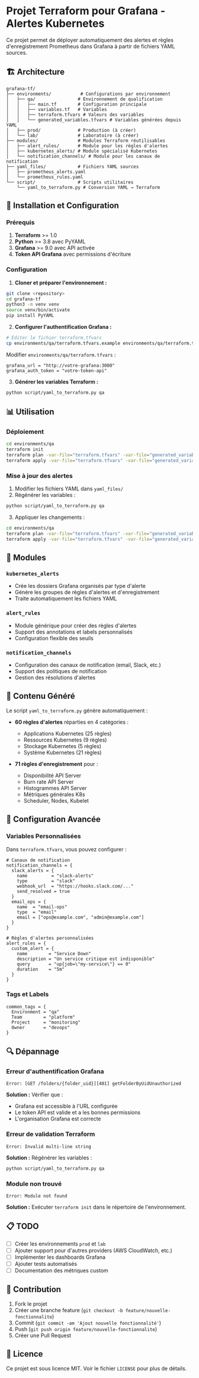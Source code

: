 # Projet Terraform pour Grafana - Alertes Kubernetes

Ce projet permet de déployer automatiquement des alertes et règles d'enregistrement Prometheus dans Grafana à partir de fichiers YAML sources.

## 🏗️ Architecture

```
grafana-tf/
├── environments/           # Configurations par environnement
│   ├── qa/                # Environnement de qualification
│   │   ├── main.tf        # Configuration principale
│   │   ├── variables.tf   # Variables
│   │   ├── terraform.tfvars # Valeurs des variables
│   │   └── generated_variables.tfvars # Variables générées depuis YAML
│   ├── prod/              # Production (à créer)
│   └── lab/               # Laboratoire (à créer)
├── modules/               # Modules Terraform réutilisables
│   ├── alert_rules/       # Module pour les règles d'alertes
│   ├── kubernetes_alerts/ # Module spécialisé Kubernetes
│   └── notification_channels/ # Module pour les canaux de notification
├── yaml_files/            # Fichiers YAML sources
│   ├── prometheus_alerts.yaml
│   └── prometheus_rules.yaml
└── script/                # Scripts utilitaires
    └── yaml_to_terraform.py # Conversion YAML → Terraform
```

## 🚀 Installation et Configuration

### Prérequis

1. **Terraform** >= 1.0
2. **Python** >= 3.8 avec PyYAML
3. **Grafana** >= 9.0 avec API activée
4. **Token API Grafana** avec permissions d'écriture

### Configuration

1. **Cloner et préparer l'environnement :**
```bash
git clone <repository>
cd grafana-tf
python3 -m venv venv
source venv/bin/activate
pip install PyYAML
```

2. **Configurer l'authentification Grafana :**
```bash
# Éditer le fichier terraform.tfvars
cp environments/qa/terraform.tfvars.example environments/qa/terraform.tfvars
```

Modifier `environments/qa/terraform.tfvars` :
```hcl
grafana_url = "http://votre-grafana:3000"
grafana_auth_token = "votre-token-api"
```

3. **Générer les variables Terraform :**
```bash
python script/yaml_to_terraform.py qa
```

## 📊 Utilisation

### Déploiement

```bash
cd environments/qa
terraform init
terraform plan -var-file="terraform.tfvars" -var-file="generated_variables.tfvars"
terraform apply -var-file="terraform.tfvars" -var-file="generated_variables.tfvars"
```

### Mise à jour des alertes

1. Modifier les fichiers YAML dans `yaml_files/`
2. Régénérer les variables :
```bash
python script/yaml_to_terraform.py qa
```
3. Appliquer les changements :
```bash
cd environments/qa
terraform plan -var-file="terraform.tfvars" -var-file="generated_variables.tfvars"
terraform apply -var-file="terraform.tfvars" -var-file="generated_variables.tfvars"
```

## 📁 Modules

### `kubernetes_alerts`
- Crée les dossiers Grafana organisés par type d'alerte
- Génère les groupes de règles d'alertes et d'enregistrement
- Traite automatiquement les fichiers YAML

### `alert_rules`
- Module générique pour créer des règles d'alertes
- Support des annotations et labels personnalisés
- Configuration flexible des seuils

### `notification_channels`
- Configuration des canaux de notification (email, Slack, etc.)
- Support des politiques de notification
- Gestion des résolutions d'alertes

## 📝 Contenu Généré

Le script `yaml_to_terraform.py` génère automatiquement :

- **60 règles d'alertes** réparties en 4 catégories :
  - Applications Kubernetes (25 règles)
  - Ressources Kubernetes (9 règles)
  - Stockage Kubernetes (5 règles)  
  - Système Kubernetes (21 règles)

- **71 règles d'enregistrement** pour :
  - Disponibilité API Server
  - Burn rate API Server
  - Histogrammes API Server
  - Métriques générales K8s
  - Scheduler, Nodes, Kubelet

## 🔧 Configuration Avancée

### Variables Personnalisées

Dans `terraform.tfvars`, vous pouvez configurer :

```hcl
# Canaux de notification
notification_channels = {
  slack_alerts = {
    name         = "slack-alerts"
    type         = "slack"
    webhook_url  = "https://hooks.slack.com/..."
    send_resolved = true
  }
  email_ops = {
    name  = "email-ops"
    type  = "email"
    email = ["ops@example.com", "admin@example.com"]
  }
}

# Règles d'alertes personnalisées
alert_rules = {
  custom_alert = {
    name        = "Service Down"
    description = "Un service critique est indisponible"
    query       = "up{job=\"my-service\"} == 0"
    duration    = "5m"
  }
}
```

### Tags et Labels

```hcl
common_tags = {
  Environment = "qa"
  Team        = "platform"
  Project     = "monitoring"
  Owner       = "devops"
}
```

## 🔍 Dépannage

### Erreur d'authentification Grafana
```
Error: [GET /folders/{folder_uid}][401] getFolderByUidUnauthorized
```
**Solution :** Vérifier que :
- Grafana est accessible à l'URL configurée
- Le token API est valide et a les bonnes permissions
- L'organisation Grafana est correcte

### Erreur de validation Terraform
```
Error: Invalid multi-line string
```
**Solution :** Régénérer les variables :
```bash
python script/yaml_to_terraform.py qa
```

### Module non trouvé
```
Error: Module not found
```
**Solution :** Exécuter `terraform init` dans le répertoire de l'environnement.

## 📋 TODO

- [ ] Créer les environnements `prod` et `lab`
- [ ] Ajouter support pour d'autres providers (AWS CloudWatch, etc.)
- [ ] Implémenter les dashboards Grafana
- [ ] Ajouter tests automatisés
- [ ] Documentation des métriques custom

## 🤝 Contribution

1. Fork le projet
2. Créer une branche feature (`git checkout -b feature/nouvelle-fonctionnalite`)
3. Commit (`git commit -am 'Ajout nouvelle fonctionnalité'`)
4. Push (`git push origin feature/nouvelle-fonctionnalite`)
5. Créer une Pull Request

## 📄 Licence

Ce projet est sous licence MIT. Voir le fichier `LICENSE` pour plus de détails.